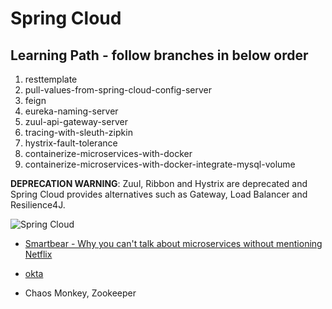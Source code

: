 # Spring Cloud

## Learning Path - follow branches in below order
1.  resttemplate
2.  pull-values-from-spring-cloud-config-server
3.  feign
4.  eureka-naming-server
5.  zuul-api-gateway-server
6.  tracing-with-sleuth-zipkin
7.  hystrix-fault-tolerance
8.  containerize-microservices-with-docker
9.  containerize-microservices-with-docker-integrate-mysql-volume

**DEPRECATION WARNING**:  Zuul, Ribbon and Hystrix are deprecated and Spring Cloud provides alternatives such as Gateway, Load Balancer and Resilience4J.

![Spring Cloud](https://spring.io/images/diagram-microservices-dark-4a2e5817aac093437f4f3b3a5be8be88.svg)

* [Smartbear - Why you can't talk about microservices without mentioning Netflix](https://smartbear.com/blog/develop/why-you-cant-talk-about-microservices-without-ment/)

* [okta](https://www.baeldung.com/spring-security-okta)

* Chaos Monkey, Zookeeper
